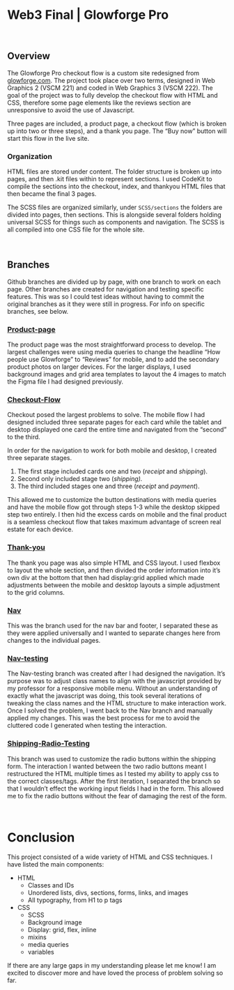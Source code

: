 # Web3 Final | Glowforge Pro

<br>

## Overview
The Glowforge Pro checkout flow is a custom site redesigned from [glowforge.com](https://shop.glowforge.com/collections/printers/products/glowforge-pro). The project took place over two terms, designed in Web Graphics 2 (VSCM 221) and coded in Web Graphics 3 (VSCM 222). The goal of the project was to fully develop the checkout flow with HTML and CSS, therefore some page elements like the reviews section are unresponsive to avoid the use of Javascript. 

Three pages are included, a product page, a checkout flow (which is broken up into two or three steps), and a thank you page. The “Buy now” button will start this flow in the live site.

### Organization

HTML files are stored under content. The folder structure is broken up into pages, and then .kit files within to represent sections. I used CodeKit to compile the sections into the checkout, index, and thankyou HTML files that then became the final 3 pages. 

The SCSS files are organized similarly, under `SCSS/sections` the folders are divided into pages, then sections. This is alongside several folders holding universal SCSS for things such as components and navigation. The SCSS is all compiled into one CSS file for the whole site.

<br>

## Branches

Github branches are divided up by page, with one branch to work on each page. Other branches are created for navigation and testing specific features. This was so I could test ideas without having to commit the original branches as it they were still in progress. For info on specific branches, see below.

### [Product-page](https://github.com/evangwhit/Web3-Final-Glowforge/tree/Product-page)

The product page was the most straightforward process to develop. The largest challenges were  using media queries to change the headline “How people use Glowforge” to “Reviews” for mobile, and to add the secondary product photos on larger devices. For the larger displays, I used background images and grid area templates to layout the 4 images to match the Figma file I had designed previously. 

### [Checkout-Flow](https://github.com/evangwhit/Web3-Final-Glowforge/tree/Checkout-Flow)

Checkout posed the largest problems to solve. The mobile flow I had designed included three separate pages for each card while the tablet and desktop displayed one card the entire time and navigated from the “second” to the third. 

In order for the navigation to work for both mobile and desktop, I created three separate stages.

1. The first stage included cards one and two (*receipt* and *shipping*).
2. Second only included stage two (*shipping).*
3. The third included stages one and three (*receipt* and *payment*). 

This allowed me to customize the button destinations with media queries and have the mobile flow got through steps 1-3 while the desktop skipped step two entirely. I then hid the excess cards on mobile and the final product is a seamless checkout flow that takes maximum advantage of screen real estate for each device.

### [Thank-you](https://github.com/evangwhit/Web3-Final-Glowforge/tree/Thank-you)

The thank you page was also simple HTML and CSS layout. I used flexbox to layout the whole section, and then divided the order information into it’s own div at the bottom that then had display:grid applied which made adjustments between the mobile and desktop layouts a simple adjustment to the grid columns.

### [Nav](https://github.com/evangwhit/Web3-Final-Glowforge/tree/Nav)

This was the branch used for the nav bar and footer, I separated these as they were applied universally and I wanted to separate changes here from changes to the individual pages.

### [Nav-testing](https://github.com/evangwhit/Web3-Final-Glowforge/tree/Nav-testing)

The Nav-testing branch was created after I had designed the navigation. It’s purpose was to adjust class names to align with the javascript provided by my professor for a responsive mobile menu. Without an understanding of exactly what the javascript was doing, this took several iterations of tweaking the class names and the HTML structure to make interaction work. Once I solved the problem, I went back to the Nav branch and manually applied my changes. This was the best process for me to avoid the cluttered code I generated when testing the interaction.

### [Shipping-Radio-Testing](https://github.com/evangwhit/Web3-Final-Glowforge/tree/Shipping-Radio-Testing)

This branch was used to customize the radio buttons within the shipping form. The interaction I wanted between the two radio buttons meant I restructured the HTML multiple times as I tested my ability to apply css to the correct classes/tags. After the first iteration, I separated the branch so that I wouldn’t effect the working input fields I had in the form. This allowed me to fix the radio buttons without the fear of damaging the rest of the form.

<br>

# Conclusion

This project consisted of a wide variety of HTML and CSS techniques. I have listed the main components:

- HTML
    - Classes and IDs
    - Unordered lists, divs, sections, forms, links, and images
    - All typography, from H1 to p tags
- CSS
    - SCSS
    - Background image
    - Display: grid, flex, inline
    - mixins
    - media queries
    - variables

If there are any large gaps in my understanding please let me know! I am excited to discover more and have loved the process of problem solving so far.




